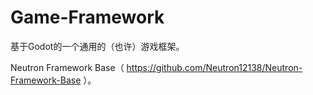 # Game-Framework

基于Godot的一个通用的（也许）游戏框架。

Neutron Framework Base（ https://github.com/Neutron12138/Neutron-Framework-Base ）。
